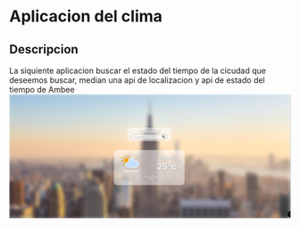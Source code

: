 # Aplicacion del clima

## Descripcion

La siquiente aplicacion buscar el estado del tiempo de la cicudad que deseemos buscar, median una api de localizacion y api de estado del tiempo de Ambee
![Screen 1](./screens/screen_1.jpg)
